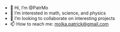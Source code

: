 - 👋 Hi, I’m @PatrMo
- 👀 I’m interested in math, science, and physics
- 💞️ I’m looking to collaborate on interesting projects
- 📫 How to reach me: molka.patrick@gmail.com

<!---
PatrMo/PatrMo is a ✨ special ✨ repository because its `README.md` (this file) appears on your GitHub profile.
You can click the Preview link to take a look at your changes.
--->
